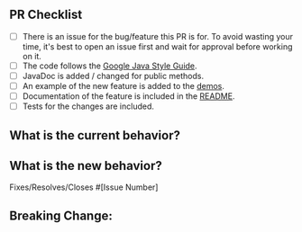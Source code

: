 <!--
Thanks for your contribution!
To help us review your change, please follow the instructions in the template.
-->

<!-- PULL REQUEST TEMPLATE -->
<!-- (Update "[ ]" to "[x]" to check a box) -->

## PR Checklist

- [ ] There is an issue for the bug/feature this PR is for. To avoid wasting your time, it's best to open an issue first and wait for approval before working on it.
- [ ] The code follows the [Google Java Style Guide](https://google.github.io/styleguide/javaguide.html).
- [ ] JavaDoc is added / changed for public methods.
- [ ] An example of the new feature is added to the [demos](https://github.com/dlsc-software-consulting-gmbh/PreferencesFX/tree/master-11/preferencesfx-demo).
- [ ] Documentation of the feature is included in the [README](https://github.com/dlsc-software-consulting-gmbh/PreferencesFX/tree/master-11/README.md).
- [ ] Tests for the changes are included.

## What is the current behavior?
<!-- Please describe the current behavior that you are changing, or link to a relevant issue. -->

## What is the new behavior?
<!-- Describe the changes -->

Fixes/Resolves/Closes #[Issue Number]

## Breaking Change:
<!-- What is breaking and why we have to break it. Remove this section only if it was NOT a breaking change. -->

